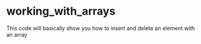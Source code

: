 # working_with_arrays
This code will basically show you how to insert and delete an element with an array
